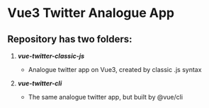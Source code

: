 # Vue3 Twitter Analogue App

## Repository has two folders:
1. ***vue-twitter-classic-js***
    - Analogue twitter app on Vue3, created by classic .js syntax

2. ***vue-twitter-cli***
    - The same analogue twitter app, but built by @vue/cli